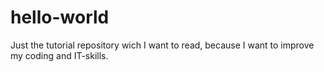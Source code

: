 # hello-world
Just the tutorial repository
wich I want to read, because I want to improve my coding and IT-skills.
